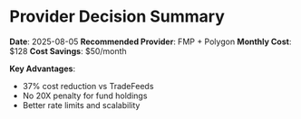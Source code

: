 # Provider Decision Summary

**Date**: 2025-08-05
**Recommended Provider**: FMP + Polygon
**Monthly Cost**: $128
**Cost Savings**: $50/month

**Key Advantages**:
- 37% cost reduction vs TradeFeeds
- No 20X penalty for fund holdings
- Better rate limits and scalability
